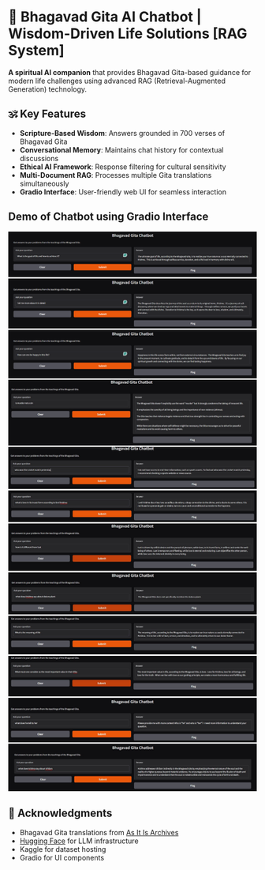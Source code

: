# 🌟 Bhagavad Gita AI Chatbot | Wisdom-Driven Life Solutions [RAG System]

**A spiritual AI companion** that provides Bhagavad Gita-based guidance for modern life challenges using advanced RAG (Retrieval-Augmented Generation) technology.

## 🕉️ Key Features
- **Scripture-Based Wisdom**: Answers grounded in 700 verses of Bhagavad Gita
- **Conversational Memory**: Maintains chat history for contextual discussions
- **Ethical AI Framework**: Response filtering for cultural sensitivity
- **Multi-Document RAG**: Processes multiple Gita translations simultaneously
- **Gradio Interface**: User-friendly web UI for seamless interaction



## Demo of Chatbot using Gradio Interface



![Bhagavad Gita AI Chatbot Screenshot 1](BG%20Chatbot%20Screenshots/Screenshot%202025-02-01%20192707.png)
![Bhagavad Gita AI Chatbot Screenshot 2](BG%20Chatbot%20Screenshots/Screenshot%202025-02-01%20193154.png)
![Bhagavad Gita AI Chatbot Screenshot 3](BG%20Chatbot%20Screenshots/Screenshot%202025-02-01%20193753.png)
![Bhagavad Gita AI Chatbot Screenshot 4](BG%20Chatbot%20Screenshots/8e406504-41d9-4add-9bbb-402b7c002685.jfif)
![Bhagavad Gita AI Chatbot Screenshot 5](BG%20Chatbot%20Screenshots/17d864e0-dadd-4b01-907c-b65ade25a3bf.jfif)
![Bhagavad Gita AI Chatbot Screenshot 6](BG%20Chatbot%20Screenshots/23b29022-1562-4c3e-9d78-5fcc7ecf1999.jfif)
![Bhagavad Gita AI Chatbot Screenshot 7](BG%20Chatbot%20Screenshots/58f5987c-a19f-40f2-b39c-ff958a689152.jfif)
![Bhagavad Gita AI Chatbot Screenshot 8](BG%20Chatbot%20Screenshots/69be1d27-adda-4714-a9b7-81b7cbbe0dfb.jfif)
![Bhagavad Gita AI Chatbot Screenshot 9](BG%20Chatbot%20Screenshots/174d41c9-e213-4500-8b72-4d61515e4c5e.jfif)
![Bhagavad Gita AI Chatbot Screenshot 10](BG%20Chatbot%20Screenshots/339089c4-6678-45a8-b770-3f3e009d1fa8.jfif)
![Bhagavad Gita AI Chatbot Screenshot 11](BG%20Chatbot%20Screenshots/b72f2513-569a-48df-9f03-e00798eb75a0.jfif)
![Bhagavad Gita AI Chatbot Screenshot 12](BG%20Chatbot%20Screenshots/df7c7942-69a6-46d0-b316-4b4a4dd57ae0.jfif)

## 🙏 Acknowledgments
- Bhagavad Gita translations from [As It Is Archives](https://vedabase.io/en/library/bg/)
- [Hugging Face](https://huggingface.co) for LLM infrastructure
- Kaggle for dataset hosting
- Gradio for UI components

